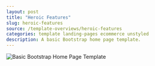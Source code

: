 ```yaml
---
layout: post
title: "Heroic Features"
slug: heroic-features
source: /template-overviews/heroic-features
categories: template landing-pages ecommerce unstyled
description: A basic Bootstrap home page template.
---
```


<img src="/assets/img/templates/heroic-features.jpg" class="img-responsive" alt="Basic Bootstrap Home Page Template">